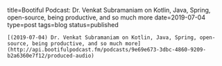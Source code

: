 
title=Bootiful Podcast: Dr. Venkat Subramaniam on Kotlin, Java, Spring, open-source, being productive, and so much more
date=2019-07-04
type=post
tags=blog
status=published
~~~~~~
[(2019-07-04) Dr. Venkat Subramaniam on Kotlin, Java, Spring, open-source, being productive, and so much more](http://api.bootifulpodcast.fm/podcasts/9e69e673-3dbc-4860-9209-b2a6360e7f12/produced-audio) 
            